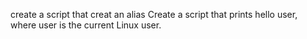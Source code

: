 create a script that creat an alias
Create a script that prints hello user, where user is the current Linux user.
